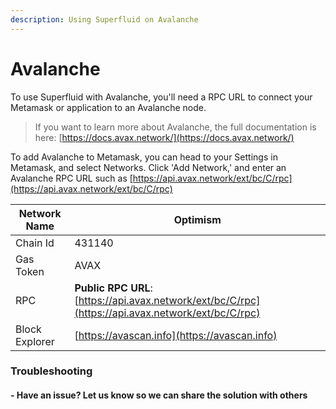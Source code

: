 ```yaml
---
description: Using Superfluid on Avalanche
---
```


# Avalanche

To use Superfluid with Avalanche, you'll need a RPC URL to connect your Metamask or application to an Avalanche node.

> If you want to learn more about Avalanche, the full documentation is here: [https://docs.avax.network/](https://docs.avax.network/)

To add Avalanche to Metamask, you can head to your Settings in Metamask, and select Networks. Click 'Add Network,' and enter an Avalanche RPC URL such as [https://api.avax.network/ext/bc/C/rpc](https://api.avax.network/ext/bc/C/rpc)

| Network Name   | Optimism                                                                                           |
| -------------- | -------------------------------------------------------------------------------------------------- |
| Chain Id       | 431140                                                                                             |
| Gas Token      | AVAX                                                                                               |
| RPC            | **Public RPC URL**: [https://api.avax.network/ext/bc/C/rpc](https://api.avax.network/ext/bc/C/rpc) |
| Block Explorer | [https://avascan.info](https://avascan.info)                                                     |

### Troubleshooting

#### - Have an issue? Let us know so we can share the solution with others&#x20;
